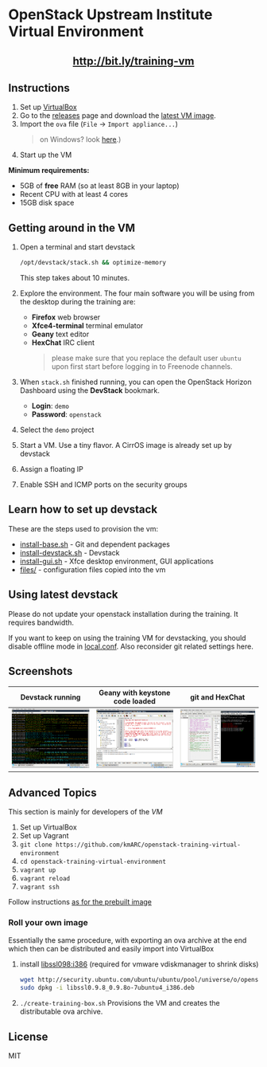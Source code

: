 OpenStack Upstream Institute Virtual Environment
================================================

<h2 align=center><a href=bit.ly/training-vm>http://bit.ly/training-vm</a></h2>

Instructions
------------

1. Set up [VirtualBox]
2. Go to the [releases] page and download the [latest VM image][image].
3. Import  the `ova` file  (`File` ->  `Import appliance...`)
    > on  Windows? look [here][ova-import-help].)
4. Start up the VM

**Minimum requirements:**

* 5GB of **free** RAM (so at least 8GB in your laptop)
* Recent CPU with at least 4 cores
* 15GB disk space

[VirtualBox]: https://www.virtualbox.org/wiki/Downloads
[image]: https://github.com/kmARC/openstack-training-virtual-environment/releases/download/v2017.01/upstream-training-v2017.01.ova
[releases]: https://github.com/kmARC/openstack-training-virtual-environment/releases
[ova-import-help]: README-virtualbox-import.md

Getting around in the VM
------------------------

1. Open a terminal and start devstack
    ``` bash
    /opt/devstack/stack.sh && optimize-memory
    ```
    This step takes about 10 minutes. 

2. Explore the environment. The four main software you will be using from the
    desktop during the training are:
    * **Firefox** web browser
    * **Xfce4-terminal** terminal emulator
    * **Geany** text editor
    * **HexChat** IRC client
        > please make sure that you replace the default user `ubuntu` upon first
        > start before logging in to Freenode channels.

3. When `stack.sh` finished running, you can open the OpenStack Horizon Dashboard
    using the **DevStack** bookmark.

    * **Login**: `demo`
    * **Password**: `openstack`

4. Select the `demo` project

5. Start a VM. Use a tiny flavor. A CirrOS image is already set up by devstack

6. Assign a floating IP

7. Enable SSH and ICMP ports on the security groups

Learn how to set up devstack
----------------------------

These are the steps used to provision the vm:
* [install-base.sh](install-base.sh) - Git and dependent packages
* [install-devstack.sh](install-devstack.sh) - Devstack
* [install-gui.sh](install-gui.sh) - Xfce desktop environment, GUI applications
* [files/](files/) - configuration files copied into the vm

Using latest devstack
---------------------

Please do not update your openstack installation during the training. It requires bandwidth.

If you want to keep on using the training VM for devstacking, you should disable offline mode in [local.conf](files/opt/devstack/local.conf). Also reconsider git related settings here.

Screenshots
-----------

| Devstack running | Geany with keystone code loaded | git and HexChat |
|------------------|---------------------------------|-----------------|
|![devstack]       |![geany]                         |![git-xchat]         |

[devstack]: docs/01.png "Devstack running"
[geany]: docs/02.png "Geany with keystone code loaded"
[git-xchat]: docs/03.png "git and HexChat"

Advanced Topics
---------------

This section is mainly for developers of the *VM*

1. Set up VirtualBox
2. Set up Vagrant
3. `git clone https://github.com/kmARC/openstack-training-virtual-environment`
4. `cd openstack-training-virtual-environment`
5. `vagrant up`
6. `vagrant reload`
7. `vagrant ssh`

Follow instructions [as for the prebuilt image](#using-a-prebuilt-image)

### Roll your own image

Essentially the same procedure, with exporting an ova archive at the end which
then can be distributed and easily import into VirtualBox

1. install [libssl098:i386]
    (required for vmware vdiskmanager to shrink disks)
    ```bash
    wget http://security.ubuntu.com/ubuntu/ubuntu/pool/universe/o/openssl098/libssl0.9.8_0.9.8o-7ubuntu4_i386.deb
    sudo dpkg -i libssl0.9.8_0.9.8o-7ubuntu4_i386.deb
    ```
2. `./create-training-box.sh` 
    Provisions the VM and creates the distributable ova archive.

[vmvare-vdiskmanager]: https://kb.vmware.com/selfservice/viewAttachment.do?attachID=1023856-vdiskmanager-linux.7.0.1.zip&documentID=1023856
[libssl098:i386]: http://security.ubuntu.com/ubuntu/ubuntu/pool/universe/o/openssl098/

License
-------
MIT

